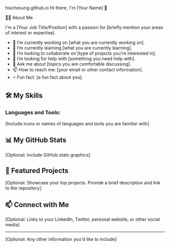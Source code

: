 hsichesung.github.io
Hi there, I'm [Your Name] 👋

 👨‍💻 About Me

I'm a [Your Job Title/Position] with a passion for [briefly mention your areas of interest or expertise]. 

- 🔭 I’m currently working on [what you are currently working on].
- 🌱 I’m currently learning [what you are currently learning].
- 👯 I’m looking to collaborate on [type of projects you're interested in].
- 🤔 I’m looking for help with [something you need help with].
- 💬 Ask me about [topics you are comfortable discussing].
- 📫 How to reach me: [your email or other contact information].
- ⚡ Fun fact: [a fun fact about you].

## 🛠️ My Skills

### Languages and Tools:

[Include icons or names of languages and tools you are familiar with]

## 📊 My GitHub Stats

[Optional: Include GitHub stats graphics]

## 📁 Featured Projects

[Optional: Showcase your top projects. Provide a brief description and link to the repository]

## 📫 Connect with Me

[Optional: Links to your LinkedIn, Twitter, personal website, or other social media]

---

[Optional: Any other information you'd like to include]
